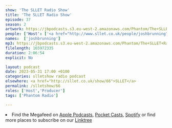```yaml
---
show: 'The SLLET Radio Show'
title: 'The SLLET Radio Show'
episode: 37
season: 2
artwork: https://jbpodcasts.s3.eu-west-2.amazonaws.com/Phantom/The+SLLET+Radio+Show/SLLET+square.png
people: ['Host': ['<a href="http://www.sllet.co.uk/people/joshbrunning">Josh Brunning</a>']]
names:  ['joshbrunning']
mp3: https://jbpodcasts.s3.eu-west-2.amazonaws.com/Phantom/The+SLLET+Radio+Show/2023-05-31+-+66.mp3
filelength: 165972335
duration: 2:06:54
explicit: No

layout: podcast
date: 2023-05-31 17:00 +0100
categories: slletshow radio podcast
elsewhere: <a href="http://sllet.co.uk/show/66">SLLET</a>
permalink: /slletshow/66
roles: ['Host','Producer']
tags: ['Phantom Radio']

---
```



<li>Find the Megafeed on <a href="https://podcasts.apple.com/us/podcast/phantom-radio-all-the-shows/id1659527657">Apple Podcasts</a>, <a href="https://pca.st/5rlgsndl">Pocket Casts</a>, <a href="https://open.spotify.com/show/1WGc6YCF3UfAL7E62gHLAS?si=eff5901deb8d498e">Spotify</a> or find more places to subscribe on our <a href="https://linktr.ee/phantomradious">Linktree</a></li>
